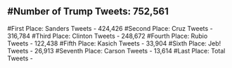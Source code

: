 #Number of Trump Tweets: 752,561
---
#First Place: Sanders Tweets - 424,426
#Second Place: Cruz Tweets - 316,784
#Third Place: Clinton Tweets - 248,672
#Fourth Place: Rubio Tweets - 122,438
#Fifth Place: Kasich Tweets - 33,904
#Sixth Place: Jeb! Tweets - 26,913
#Seventh Place: Carson Tweets - 13,614
#Last Place: Total Tweets -  
